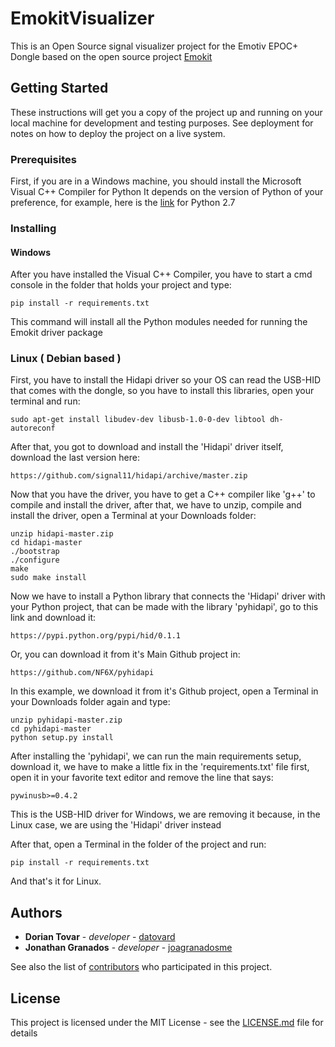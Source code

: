 # EmokitVisualizer

This is an Open Source signal visualizer project for the Emotiv EPOC+ Dongle based on the open source project [Emokit](https://github.com/openyou/emokit)

## Getting Started

These instructions will get you a copy of the project up and running on your local machine for development and testing purposes. See deployment for notes on how to deploy the project on a live system.

### Prerequisites

First, if you are in a Windows machine, you should install the Microsoft Visual C++ Compiler for Python
It depends on the version of Python of your preference, for example, here is the [link](https://www.microsoft.com/en-us/download/details.aspx?id=44266) for Python 2.7


### Installing

#### Windows

After you have installed the Visual C++ Compiler, you have to start a cmd console in the folder that holds your project and type:

```
pip install -r requirements.txt
```

This command will install all the Python modules needed for running the Emokit driver package

### Linux ( Debian based )

First, you have to install the Hidapi driver so your OS can read the USB-HID that comes with the dongle, so you have to install this libraries, open your terminal and run:

```
sudo apt-get install libudev-dev libusb-1.0-0-dev libtool dh-autoreconf
```

After that, you got to download and install the 'Hidapi' driver itself, download the last version here:

```
https://github.com/signal11/hidapi/archive/master.zip
```

Now that you have the driver, you have to get a C++ compiler like 'g++' to compile and install the driver, after that, we have to unzip, compile and install the driver, open a Terminal at your Downloads folder:

```
unzip hidapi-master.zip
cd hidapi-master
./bootstrap
./configure
make
sudo make install
```

Now we have to install a Python library that connects the 'Hidapi' driver with your Python project, that can be made with the library 'pyhidapi', go to this link and download it:

```
https://pypi.python.org/pypi/hid/0.1.1
```

Or, you can download it from it's Main Github project in:

```
https://github.com/NF6X/pyhidapi
```

In this example, we download it from it's Github project, open a Terminal in your Downloads folder again and type:

```
unzip pyhidapi-master.zip
cd pyhidapi-master
python setup.py install
```

After installing the 'pyhidapi', we can run the main requirements setup, download it, we have to make a little fix in the 'requirements.txt' file first, open it in your favorite text editor and remove the line that says:

```
pywinusb>=0.4.2
```

This is the USB-HID driver for Windows, we are removing it because, in the Linux case, we are using the 'Hidapi' driver instead

After that, open a Terminal in the folder of the project and run:

```
pip install -r requirements.txt
```

And that's it for Linux.

## Authors

* **Dorian Tovar** - *developer* - [datovard](https://github.com/datovard)
* **Jonathan Granados** - *developer* - [joagranadosme](https://github.com/joagranadosme)

See also the list of [contributors](https://github.com/orgs/EmokitAlife/people) who participated in this project.

## License

This project is licensed under the MIT License - see the [LICENSE.md](LICENSE.md) file for details

